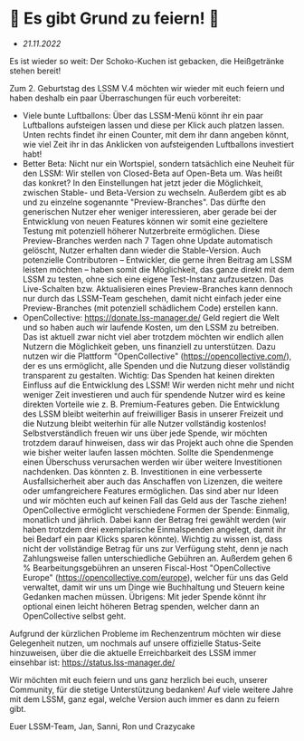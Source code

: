 # 🎉 Es gibt Grund zu feiern! 🎉

* *21.11.2022*

Es ist wieder so weit: Der Schoko-Kuchen ist gebacken, die Heißgetränke stehen bereit!

Zum 2. Geburtstag des LSSM V.4 möchten wir wieder mit euch feiern und haben deshalb ein paar Überraschungen für euch vorbereitet:

* Viele bunte Luftballons:
  Über das LSSM-Menü könnt ihr ein paar Luftballons aufsteigen lassen und diese per Klick auch platzen lassen. Unten rechts findet ihr einen Counter, mit dem ihr dann angeben könnt, wie viel Zeit ihr in das Anklicken von aufsteigenden Luftballons investiert habt!
* Better Beta:
  Nicht nur ein Wortspiel, sondern tatsächlich eine Neuheit für den LSSM: Wir stellen von Closed-Beta auf Open-Beta um.
  Was heißt das konkret?
  In den Einstellungen hat jetzt jeder die Möglichkeit, zwischen Stable- und Beta-Version zu wechseln. Außerdem gibt es ab und zu einzelne sogenannte "Preview-Branches". Das dürfte den generischen Nutzer eher weniger interessieren, aber gerade bei der Entwicklung von neuen Features können wir somit eine gezieltere Testung mit potenziell höherer Nutzerbreite ermöglichen. Diese Preview-Branches werden nach 7 Tagen ohne Update automatisch gelöscht, Nutzer erhalten dann wieder die Stable-Version.
  Auch potenzielle Contributoren – Entwickler, die gerne ihren Beitrag am LSSM leisten möchten – haben somit die Möglichkeit, das ganze direkt mit dem LSSM zu testen, ohne sich eine eigene Test-Instanz aufzusetzen. Das Live-Schalten bzw. Aktualisieren eines Preview-Branches kann dennoch nur durch das LSSM-Team geschehen, damit nicht einfach jeder eine Preview-Branches (mit potenziell schädlichem Code) erstellen kann.
* OpenCollective: <https://donate.lss-manager.de/>
  Geld regiert die Welt und so haben auch wir laufende Kosten, um den LSSM zu betreiben. Das ist aktuell zwar nicht viel aber trotzdem möchten wir endlich allen Nutzern die Möglichkeit geben, uns finanziell zu unterstützen. Dazu nutzen wir die Plattform "OpenCollective" (<https://opencollective.com/>), der es uns ermöglicht, alle Spenden und die Nutzung dieser vollständig transparent zu gestalten.
  Wichtig: Das Spenden hat keinen direkten Einfluss auf die Entwicklung des LSSM! Wir werden nicht mehr und nicht weniger Zeit investieren und auch für spendende Nutzer wird es keine direkten Vorteile wie z.&nbsp;B. Premium-Features geben. Die Entwicklung des LSSM bleibt weiterhin auf freiwilliger Basis in unserer Freizeit und die Nutzung bleibt weiterhin für alle Nutzer vollständig kostenlos!
  Selbstverständlich freuen wir uns über jede Spende, wir möchten trotzdem darauf hinweisen, dass wir das Projekt auch ohne die Spenden wie bisher weiter laufen lassen möchten.
  Sollte die Spendenmenge einen Überschuss verursachen werden wir über weitere Investitionen nachdenken. Das könnten z.&nbsp;B. Investitionen in eine verbesserte Ausfallsicherheit aber auch das Anschaffen von Lizenzen, die weitere oder umfangreichere Features ermöglichen. Das sind aber nur Ideen und wir möchten euch auf keinen Fall das Geld aus der Tasche ziehen!
  OpenCollective ermöglicht verschiedene Formen der Spende: Einmalig, monatlich und jährlich. Dabei kann der Betrag frei gewählt werden (wir haben trotzdem drei exemplarische Einmalspenden angelegt, damit ihr bei Bedarf ein paar Klicks sparen könnte). Wichtig zu wissen ist, dass nicht der vollständige Betrag für uns zur Verfügung steht, denn je nach Zahlungsweise fallen unterschiedliche Gebühren an. Außerdem gehen 6 % Bearbeitungsgebühren an unseren Fiscal-Host "OpenCollective Europe" (<https://opencollective.com/europe>), welcher für uns das Geld verwaltet, damit wir uns um Dinge wie Buchhaltung und Steuern keine Gedanken machen müssen.
  Übrigens: Mit jeder Spende könnt ihr optional einen leicht höheren Betrag spenden, welcher dann an OpenCollective selbst geht.

Aufgrund der kürzlichen Probleme im Rechenzentrum möchten wir diese Gelegenheit nutzen, um nochmals auf unsere offizielle Status-Seite hinzuweisen, über die die aktuelle Erreichbarkeit des LSSM immer einsehbar ist: <https://status.lss-manager.de/>

Wir möchten mit euch feiern und uns ganz herzlich bei euch, unserer Community, für die stetige Unterstützung bedanken!
Auf viele weitere Jahre mit dem LSSM, ganz egal, welche Version auch immer es dann zu feiern gibt.

Euer LSSM-Team,
Jan, Sanni, Ron und Crazycake
